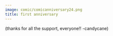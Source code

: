 ```yaml
---
image: comic/comicanniversary24.png
title: first anniversary
---
```

(thanks for all the support, everyone!! -candycane)
